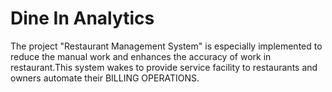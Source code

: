# Dine In Analytics
The project "Restaurant Management System" is especially implemented to reduce the  manual work and enhances the accuracy of work in restaurant.This system wakes to provide service facility to restaurants and owners  automate their BILLING OPERATIONS.
